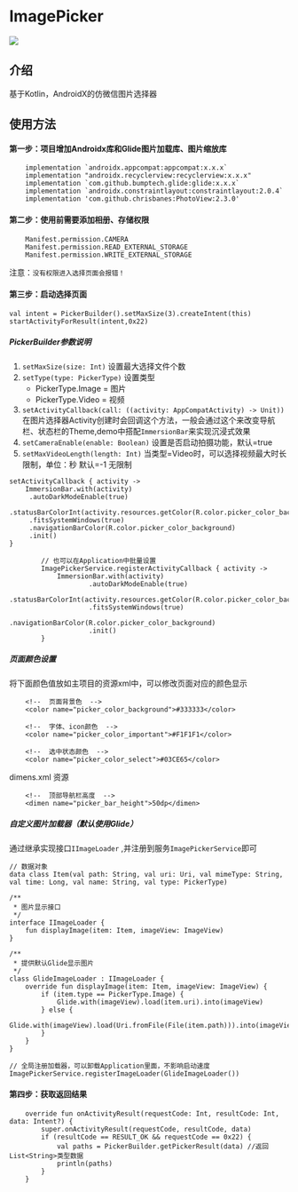# ImagePicker
[![](https://jitpack.io/v/com.gitee.zhangmengxiong/MXImagePicker.svg)](https://jitpack.io/#com.gitee.zhangmengxiong/MXImagePicker)

## 介绍
基于Kotlin，AndroidX的仿微信图片选择器

## 使用方法

#### 第一步：项目增加Androidx库和Glide图片加载库、图片缩放库
```
    implementation `androidx.appcompat:appcompat:x.x.x`
    implementation "androidx.recyclerview:recyclerview:x.x.x"
    implementation `com.github.bumptech.glide:glide:x.x.x`
    implementation `androidx.constraintlayout:constraintlayout:2.0.4`
    implementation 'com.github.chrisbanes:PhotoView:2.3.0'
```

#### 第二步：使用前需要添加相册、存储权限
```
    Manifest.permission.CAMERA
    Manifest.permission.READ_EXTERNAL_STORAGE
    Manifest.permission.WRITE_EXTERNAL_STORAGE
```
注意：`没有权限进入选择页面会报错！`

#### 第三步：启动选择页面
```
val intent = PickerBuilder().setMaxSize(3).createIntent(this)
startActivityForResult(intent,0x22)
```
##### PickerBuilder参数说明
1. `setMaxSize(size: Int)` 设置最大选择文件个数
2. `setType(type: PickerType)` 设置类型 
    * PickerType.Image = 图片
    * PickerType.Video = 视频
3. `setActivityCallback(call: ((activity: AppCompatActivity) -> Unit))` 在图片选择器Activity创建时会回调这个方法，一般会通过这个来改变导航栏、状态栏的Theme,demo中搭配`ImmersionBar`来实现沉浸式效果
4. `setCameraEnable(enable: Boolean)` 设置是否启动拍摄功能，默认=true
5. `setMaxVideoLength(length: Int)` 当类型=Video时，可以选择视频最大时长限制，单位：秒   默认=-1 无限制

```
setActivityCallback { activity ->
    ImmersionBar.with(activity)
     .autoDarkModeEnable(true)
     .statusBarColorInt(activity.resources.getColor(R.color.picker_color_background))
     .fitsSystemWindows(true)
     .navigationBarColor(R.color.picker_color_background)
     .init()
}
        
        // 也可以在Application中批量设置
        ImagePickerService.registerActivityCallback { activity ->
            ImmersionBar.with(activity)
                    .autoDarkModeEnable(true)
                    .statusBarColorInt(activity.resources.getColor(R.color.picker_color_background))
                    .fitsSystemWindows(true)
                    .navigationBarColor(R.color.picker_color_background)
                    .init()
        }
```

##### 页面颜色设置
将下面颜色值放如主项目的资源xml中，可以修改页面对应的颜色显示
```
    <!--  页面背景色  -->
    <color name="picker_color_background">#333333</color>
   
    <!--  字体、icon颜色  --> 
    <color name="picker_color_important">#F1F1F1</color>

    <!--  选中状态颜色  -->  
    <color name="picker_color_select">#03CE65</color>
```

dimens.xml 资源
```
    <!--  顶部导航栏高度  -->  
    <dimen name="picker_bar_height">50dp</dimen>
```

##### 自定义图片加载器（默认使用Glide）

通过继承实现接口`IImageLoader` ,并注册到服务`ImagePickerService`即可
```
// 数据对象
data class Item(val path: String, val uri: Uri, val mimeType: String, val time: Long, val name: String, val type: PickerType)

/**
 * 图片显示接口
 */
interface IImageLoader {
    fun displayImage(item: Item, imageView: ImageView)
}

/**
 * 提供默认Glide显示图片
 */
class GlideImageLoader : IImageLoader {
    override fun displayImage(item: Item, imageView: ImageView) {
        if (item.type == PickerType.Image) {
            Glide.with(imageView).load(item.uri).into(imageView)
        } else {
            Glide.with(imageView).load(Uri.fromFile(File(item.path))).into(imageView)
        }
    }
}

// 全局注册加载器，可以卸载Application里面，不影响启动速度
ImagePickerService.registerImageLoader(GlideImageLoader())
```

#### 第四步：获取返回结果
```
    override fun onActivityResult(requestCode: Int, resultCode: Int, data: Intent?) {
        super.onActivityResult(requestCode, resultCode, data)
        if (resultCode == RESULT_OK && requestCode == 0x22) {
            val paths = PickerBuilder.getPickerResult(data) //返回List<String>类型数据
            println(paths)
        }
    }
```
